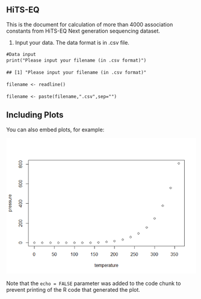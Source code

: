 HiTS-EQ
-------

This is the document for calculation of more than 4000 association
constants from HiTS-EQ Next generation sequencing dataset.

1.  Input your data. The data format is in .csv file.

<!-- -->

    #Data input
    print("Please input your filename (in .csv format)")

    ## [1] "Please input your filename (in .csv format)"

    filename <- readline()

    filename <- paste(filename,".csv",sep="")

Including Plots
---------------

You can also embed plots, for example:

![](README_files/figure-markdown_strict/pressure-1.png)

Note that the `echo = FALSE` parameter was added to the code chunk to
prevent printing of the R code that generated the plot.
